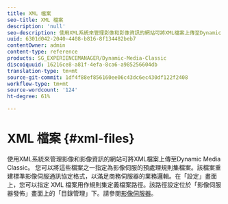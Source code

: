 ```yaml
---
title: XML 檔案
seo-title: XML 檔案
description: 'null'
seo-description: 使用XML系統來管理影像和影像資訊的網站可將XML檔案上傳至Dynamic Media Classic。 進一步瞭解XML檔案。
uuid: 6301d042-2040-4408-b816-8f134482beb7
contentOwner: admin
content-type: reference
products: SG_EXPERIENCEMANAGER/Dynamic-Media-Classic
discoiquuid: 16216ce8-a81f-4efa-8ca6-a985256604db
translation-type: tm+mt
source-git-commit: 1df4f88ef856160ee06c43dc6ec430df122f2408
workflow-type: tm+mt
source-wordcount: '124'
ht-degree: 61%

---
```



# XML 檔案 {#xml-files}

使用XML系統來管理影像和影像資訊的網站可將XML檔案上傳至Dynamic Media Classic。 您可以將這些檔案之一指定為影像伺服的預處理規則集檔案。該檔案重建標準影像伺服通訊協定格式，以滿足商務伺服器的業務邏輯。在「設定」畫面上，您可以指定 XML 檔案用作規則集定義檔案路徑。該路徑設定位於「影像伺服器發佈」畫面上的「目錄管理」下。請參閱[影像伺服器](publish-setup.md#image_server)。
